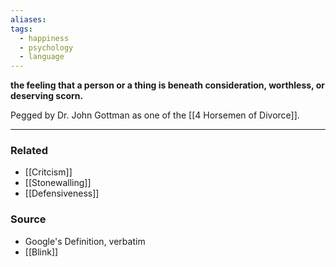 ```yaml
---
aliases: 
tags:
  - happiness
  - psychology
  - language
---
```

**the feeling that a person or a thing is beneath consideration, worthless, or deserving scorn.**

Pegged by Dr. John Gottman as one of the [[4 Horsemen of Divorce]].

---

### Related
- [[Critcism]] 
- [[Stonewalling]] 
- [[Defensiveness]] 

### Source
- Google's Definition, verbatim
- [[Blink]]